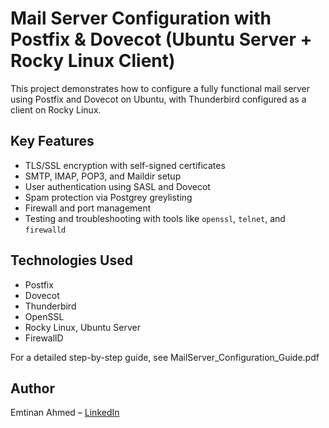 # Mail Server Configuration with Postfix & Dovecot (Ubuntu Server + Rocky Linux Client)

This project demonstrates how to configure a fully functional mail server using Postfix and Dovecot on Ubuntu, with Thunderbird configured as a client on Rocky Linux.

## Key Features
- TLS/SSL encryption with self-signed certificates
- SMTP, IMAP, POP3, and Maildir setup
- User authentication using SASL and Dovecot
- Spam protection via Postgrey greylisting
- Firewall and port management
- Testing and troubleshooting with tools like `openssl`, `telnet`, and `firewalld`

## Technologies Used
- Postfix
- Dovecot
- Thunderbird
- OpenSSL
- Rocky Linux, Ubuntu Server
- FirewallD

For a detailed step-by-step guide, see MailServer_Configuration_Guide.pdf


## Author
Emtinan Ahmed – [LinkedIn](https://linkedin.com/in/emtinan-a-612647204)
